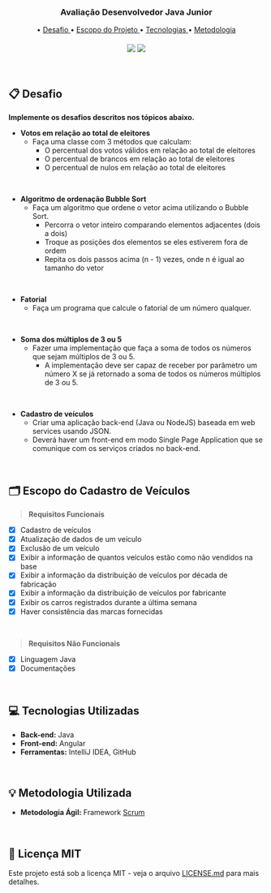  <p align="center">
      <h3 align="center"> Avaliação Desenvolvedor Java Junior </h3>
<p align="center">

<p align="center">
• <a href ="#clipboard-desafio"> Desafio </a>
• <a href ="#card_index_dividers-escopo-do-cadastro-de-veículos"> Escopo do Projeto </a>
• <a href ="#computer-tecnologias-utilizadas"> Tecnologias </a>
• <a href ="#bulb-metodologia-utilizada"> Metodologia </a>
</p>

<h4 align="center"> 

<a href="https://developer.mozilla.org/pt-BR/docs/Web/JavaScript"><img src = "https://img.shields.io/badge/java-%23ED8B00.svg?style=for-the-badge&logo=java&logoColor=white"/></a>
<a href="https://angular.io/"><img src = "https://img.shields.io/badge/angular-%23DD0031.svg?style=for-the-badge&logo=angular&logoColor=white" /></a>
</h4>

<br>

## :clipboard: Desafio

**Implemente os desafios descritos nos tópicos abaixo.**

* **Votos em relação ao total de eleitores**
  * Faça uma classe com 3 métodos que calculam:
     * O percentual dos votos válidos em relação ao total de eleitores
     * O percentual de brancos em relação ao total de eleitores
     * O percentual de nulos em relação ao total de eleitores
<br>

* **Algoritmo de ordenação Bubble Sort**
  * Faça um algoritmo que ordene o vetor acima utilizando o Bubble Sort.
    *	Percorra o vetor inteiro comparando elementos adjacentes (dois a dois)
    * Troque as posições dos elementos se eles estiverem fora de ordem
    * Repita os dois passos acima (n - 1) vezes, onde n é igual ao tamanho do vetor
<br>
    
* **Fatorial**
  * Faça um programa que calcule o fatorial de um número qualquer.
<br>

* **Soma dos múltiplos de 3 ou 5**
  * Fazer uma implementação que faça a soma de todos os números que sejam múltiplos de 3 ou 5.
    * A implementação deve ser capaz de receber por parâmetro um número X se já retornado a soma de todos os números múltiplos de 3 ou 5.
<br>
    
 * **Cadastro de veículos**
   * Criar uma aplicação back-end (Java ou NodeJS) baseada em web services usando JSON.
   * Deverá haver um front-end em modo Single Page Application que se comunique com os serviços criados no back-end.

<br>

## :card_index_dividers: Escopo do Cadastro de Veículos

> **Requisitos Funcionais**

- [x]  Cadastro de veículos
- [x]  Atualização de dados de um veículo
- [x]  Exclusão de um veículo
- [x]  Exibir a informação de quantos veículos estão como não vendidos na base
- [x]  Exibir a informação da distribuição de veículos por década de fabricação
- [x]  Exibir a informação da distribuição de veículos por fabricante
- [x]  Exibir os carros registrados durante a última semana
- [x]  Haver consistência das marcas fornecidas

<br>

> **Requisitos Não Funcionais**

- [x]  Linguagem Java
- [x]  Documentações
 
<br>

## :computer: Tecnologias Utilizadas

* **Back-end:** Java
* **Front-end:** Angular
* **Ferramentas:** IntelliJ IDEA, GitHub

<br>

## :bulb: Metodologia Utilizada

* **Metodologia Ágil:** Framework [Scrum](https://www.desenvolvimentoagil.com.br/scrum/)

<br>

## :page_facing_up: Licença MIT

Este projeto está sob a licença MIT - veja o arquivo [LICENSE.md](https://github.com/Doc-Docker/APIMidAll/blob/main/LICENSE) para mais detalhes.

<br>
